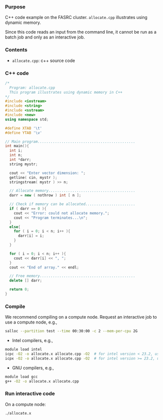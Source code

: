 ###  Purpose

C++ code example on the FASRC cluster. `allocate.cpp` illustrates using dynamic memory.

Since this code reads an input from the command line, it cannot be run as a batch job and only as an interactive job.

### Contents

* `allocate.cpp`: c++ source code 

### C++ code

```cpp
/*
  Program: allocate.cpp
  This program illustrates using dynamic memory in C++
*/
#include <iostream>
#include <string>
#include <sstream>
#include <new>
using namespace std;

#define XTAB '\t'
#define YTAB '\v'

// Main program.............................................
int main(){
  int i;
  int n;
  int *darr;
  string mystr;

  cout << "Enter vector dimension: ";
  getline( cin, mystr );
  stringstream( mystr ) >> n;

  // Allocate memory........................................
  darr = new ( nothrow ) int [ n ];

  // Check if memory can be allocated.......................
  if ( darr == 0 ){
    cout << "Error: could not allocate memory.";
    cout << "Program terminates...\n";
  }
  else{
    for ( i = 0; i < n; i++ ){
      darr[i] = i;
    }
  }

  for ( i = 0; i < n; i++ ){
    cout << darr[i] << ", ";
  }
  cout << "End of array." << endl;

  // Free memory............................................
  delete [] darr;

  return 0;
}
```

### Compile

We recommend compiling on a compute node. Request an interactive job to use a compute node, e.g.,

```bash
salloc --partition test --time 00:30:00 -c 2 --mem-per-cpu 2G
```

* Intel compilers, e.g.,

```bash
module load intel
icpc -O2 -o allocate.x allocate.cpp -O2  # for intel version < 23.2, use `icpc`
icpx -O2 -o allocate.x allocate.cpp -O2  # for intel version >= 23.2, use `icpx`.
```

* GNU compilers, e.g.,

```bash
module load gcc
g++ -O2 -o allocate.x allocate.cpp
```

### Run interactive code

On a compute node:

```bash
./allocate.x
```
